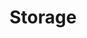 ---
title: "Storage"
description: "Learn how to manage storage in Kubernetes, including persistent volumes and storage classes."
banner: "images/learning-path/exoscale-icon.svg"
weight: 3
---